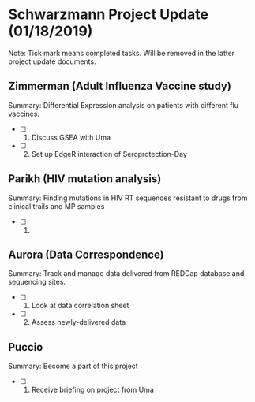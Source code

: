 # **Schwarzmann Project Update (01/18/2019)**
Note: Tick mark means completed tasks. Will be removed in the latter project update documents.

## Zimmerman (Adult Influenza Vaccine study)
Summary: Differential Expression analysis on patients with different flu vaccines.
- [ ] 1. Discuss GSEA with Uma
- [ ] 2. Set up EdgeR interaction of Seroprotection-Day

## Parikh (HIV mutation analysis)
Summary: Finding mutations in  HIV RT sequences resistant to drugs from clinical trails and MP samples
- [ ] 1. 

## Aurora (Data Correspondence)
Summary: Track and manage data delivered from REDCap database and sequencing sites.
- [ ] 1. Look at data correlation sheet
- [ ] 2. Assess newly-delivered data

## Puccio
Summary: Become a part of this project
- [ ] 1. Receive briefing on project from Uma
